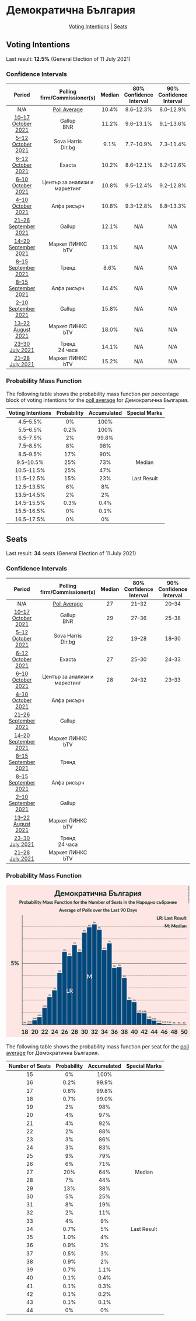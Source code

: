 # Демократична България

<p align="center"><a href="#voting-intentions">Voting Intentions</a> | <a href="#seats">Seats</a></p>

## Voting Intentions

Last result: **12.5%** (General Election of 11 July 2021)

### Confidence Intervals

| Period     | Polling firm/Commissioner(s) | Median | 80% Confidence Interval | 90% Confidence Interval | 95% Confidence Interval | 99% Confidence Interval |
|:----------:|:----------------:|:-----------:|:-----------------------:|:-----------------------:|:-----------------------:|:-----------------------:|
| N/A | [Poll Average](average.html) | 10.4% | 8.6–12.3% | 8.0–12.9% | 7.6–13.4% | 6.9–14.4% |
| [10–17 October 2021](2021-10-17-Gallup.html) | Gallup <br> BNR | 11.2% | 9.6–13.1% | 9.1–13.6% | 8.8–14.1% | 8.1–15.0% |
| [5–12 October 2021](2021-10-12-SovaHarris.html) | Sova Harris <br> Dir.bg | 9.1% | 7.7–10.9% | 7.3–11.4% | 7.0–11.8% | 6.4–12.7% |
| [6–12 October 2021](2021-10-12-Exacta.html) | Exacta | 10.2% | 8.6–12.1% | 8.2–12.6% | 7.8–13.1% | 7.1–14.1% |
| [6–10 October 2021](2021-10-10-Центързаанализиимаркетинг.html) | Център за анализи и маркетинг | 10.8% | 9.5–12.4% | 9.2–12.8% | 8.9–13.2% | 8.3–13.9% |
| [4–10 October 2021](2021-10-10-Алфарисърч.html) | Алфа рисърч | 10.8% | 9.3–12.8% | 8.8–13.3% | 8.5–13.8% | 7.8–14.8% |
| [21–26 September 2021](2021-09-26-Gallup.html) | Gallup | 12.1% | N/A | N/A | N/A | N/A |
| [14–20 September 2021](2021-09-20-МаркетЛИНКС.html) | Маркет ЛИНКС <br> bTV | 13.1% | N/A | N/A | N/A | N/A |
| [8–15 September 2021](2021-09-15-Тренд.html) | Тренд | 8.6% | N/A | N/A | N/A | N/A |
| [8–15 September 2021](2021-09-15-Алфарисърч.html) | Алфа рисърч | 14.4% | N/A | N/A | N/A | N/A |
| [2–10 September 2021](2021-09-10-Gallup.html) | Gallup | 15.8% | N/A | N/A | N/A | N/A |
| [13–22 August 2021](2021-08-22-МаркетЛИНКС.html) | Маркет ЛИНКС <br> bTV | 18.0% | N/A | N/A | N/A | N/A |
| [23–30 July 2021](2021-07-30-Тренд.html) | Тренд <br> 24 часа | 14.1% | N/A | N/A | N/A | N/A |
| [21–28 July 2021](2021-07-28-МаркетЛИНКС.html) | Маркет ЛИНКС <br> bTV | 15.2% | N/A | N/A | N/A | N/A |

### Probability Mass Function

The following table shows the probability mass function per percentage block of voting intentions for the [poll average](average.html) for Демократична България.

| Voting Intentions | Probability | Accumulated | Special Marks |
|:-----------------:|:-----------:|:-----------:|:-------------:|
| 4.5–5.5% | 0% | 100% |  |
| 5.5–6.5% | 0.2% | 100% |  |
| 6.5–7.5% | 2% | 99.8% |  |
| 7.5–8.5% | 8% | 98% |  |
| 8.5–9.5% | 17% | 90% |  |
| 9.5–10.5% | 25% | 73% | Median |
| 10.5–11.5% | 25% | 47% |  |
| 11.5–12.5% | 15% | 23% | Last Result |
| 12.5–13.5% | 6% | 8% |  |
| 13.5–14.5% | 2% | 2% |  |
| 14.5–15.5% | 0.3% | 0.4% |  |
| 15.5–16.5% | 0% | 0.1% |  |
| 16.5–17.5% | 0% | 0% |  |


## Seats

Last result: **34** seats (General Election of 11 July 2021)

### Confidence Intervals

| Period     | Polling firm/Commissioner(s) | Median | 80% Confidence Interval | 90% Confidence Interval | 95% Confidence Interval | 99% Confidence Interval |
|:----------:|:----------------:|:------:|:-----------------------:|:-----------------------:|:-----------------------:|:-----------------------:|
| N/A | [Poll Average](average.html) | 27 | 21–32 | 20–34 | 19–37 | 17–39 |
| [10–17 October 2021](2021-10-17-Gallup.html) | Gallup <br> BNR | 29 | 27–36 | 25–38 | 24–39 | 22–42 |
| [5–12 October 2021](2021-10-12-SovaHarris.html) | Sova Harris <br> Dir.bg | 22 | 19–28 | 18–30 | 17–30 | 16–32 |
| [6–12 October 2021](2021-10-12-Exacta.html) | Exacta | 27 | 25–30 | 24–33 | 22–36 | 20–37 |
| [6–10 October 2021](2021-10-10-Центързаанализиимаркетинг.html) | Център за анализи и маркетинг | 28 | 24–32 | 23–33 | 22–33 | 20–36 |
| [4–10 October 2021](2021-10-10-Алфарисърч.html) | Алфа рисърч |  |  |  |  |  |
| [21–26 September 2021](2021-09-26-Gallup.html) | Gallup |  |  |  |  |  |
| [14–20 September 2021](2021-09-20-МаркетЛИНКС.html) | Маркет ЛИНКС <br> bTV |  |  |  |  |  |
| [8–15 September 2021](2021-09-15-Тренд.html) | Тренд |  |  |  |  |  |
| [8–15 September 2021](2021-09-15-Алфарисърч.html) | Алфа рисърч |  |  |  |  |  |
| [2–10 September 2021](2021-09-10-Gallup.html) | Gallup |  |  |  |  |  |
| [13–22 August 2021](2021-08-22-МаркетЛИНКС.html) | Маркет ЛИНКС <br> bTV |  |  |  |  |  |
| [23–30 July 2021](2021-07-30-Тренд.html) | Тренд <br> 24 часа |  |  |  |  |  |
| [21–28 July 2021](2021-07-28-МаркетЛИНКС.html) | Маркет ЛИНКС <br> bTV |  |  |  |  |  |

### Probability Mass Function

![Graph with seats probability mass function not yet produced](average-seats-pmf-демократичнабългария.png "Seats Probability Mass Function")

The following table shows the probability mass function per seat for the [poll average](average.html) for Демократична България.

| Number of Seats | Probability | Accumulated | Special Marks |
|:---------------:|:-----------:|:-----------:|:-------------:|
| 15 | 0% | 100% |  |
| 16 | 0.2% | 99.9% |  |
| 17 | 0.8% | 99.8% |  |
| 18 | 0.7% | 99.0% |  |
| 19 | 2% | 98% |  |
| 20 | 4% | 97% |  |
| 21 | 4% | 92% |  |
| 22 | 2% | 88% |  |
| 23 | 3% | 86% |  |
| 24 | 3% | 83% |  |
| 25 | 9% | 79% |  |
| 26 | 6% | 71% |  |
| 27 | 20% | 64% | Median |
| 28 | 7% | 44% |  |
| 29 | 13% | 38% |  |
| 30 | 5% | 25% |  |
| 31 | 8% | 19% |  |
| 32 | 2% | 11% |  |
| 33 | 4% | 9% |  |
| 34 | 0.7% | 5% | Last Result |
| 35 | 1.0% | 4% |  |
| 36 | 0.9% | 3% |  |
| 37 | 0.5% | 3% |  |
| 38 | 0.9% | 2% |  |
| 39 | 0.7% | 1.1% |  |
| 40 | 0.1% | 0.4% |  |
| 41 | 0.1% | 0.3% |  |
| 42 | 0.1% | 0.2% |  |
| 43 | 0.1% | 0.1% |  |
| 44 | 0% | 0% |  |


